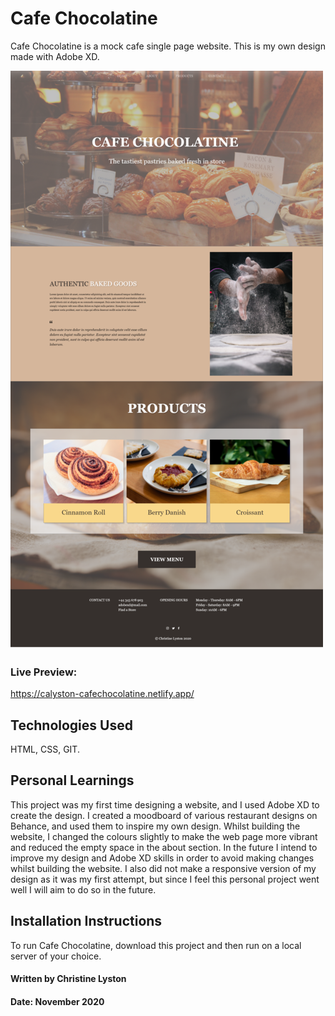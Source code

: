 # Cafe Chocolatine

Cafe Chocolatine is a mock cafe single page website. This is my own design made with Adobe XD.

![](Design-500w.png)

### Live Preview:

https://calyston-cafechocolatine.netlify.app/

## Technologies Used

HTML, CSS, GIT.

## Personal Learnings

This project was my first time designing a website, and I used Adobe XD to create the design. I created a moodboard of various restaurant designs on Behance, and used them to inspire my own design. Whilst building the website, I changed the colours slightly to make the web page more vibrant and reduced the empty space in the about section. In the future I intend to improve my design and Adobe XD skills in order to avoid making changes whilst building the website. I also did not make a responsive version of my design as it was my first attempt, but since I feel this personal project went well I will aim to do so in the future.

## Installation Instructions

To run Cafe Chocolatine, download this project and then run on a local server of your choice.

#### Written by Christine Lyston
#### Date: November 2020